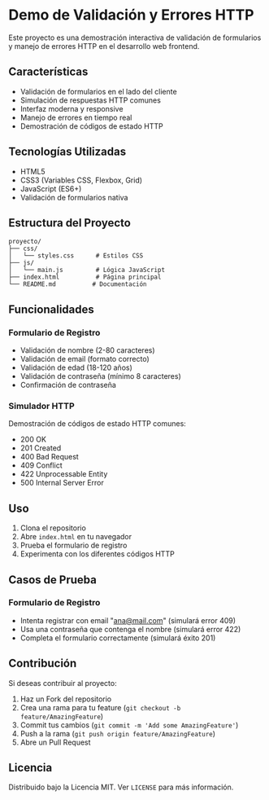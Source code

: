 # Demo de Validación y Errores HTTP

Este proyecto es una demostración interactiva de validación de formularios y manejo de errores HTTP en el desarrollo web frontend.

## Características

- Validación de formularios en el lado del cliente
- Simulación de respuestas HTTP comunes
- Interfaz moderna y responsive
- Manejo de errores en tiempo real
- Demostración de códigos de estado HTTP

## Tecnologías Utilizadas

- HTML5
- CSS3 (Variables CSS, Flexbox, Grid)
- JavaScript (ES6+)
- Validación de formularios nativa

## Estructura del Proyecto

```
proyecto/
├── css/
│   └── styles.css      # Estilos CSS
├── js/
│   └── main.js         # Lógica JavaScript
├── index.html          # Página principal
└── README.md          # Documentación
```

## Funcionalidades

### Formulario de Registro
- Validación de nombre (2-80 caracteres)
- Validación de email (formato correcto)
- Validación de edad (18-120 años)
- Validación de contraseña (mínimo 8 caracteres)
- Confirmación de contraseña

### Simulador HTTP
Demostración de códigos de estado HTTP comunes:
- 200 OK
- 201 Created
- 400 Bad Request
- 409 Conflict
- 422 Unprocessable Entity
- 500 Internal Server Error

## Uso

1. Clona el repositorio
2. Abre `index.html` en tu navegador
3. Prueba el formulario de registro
4. Experimenta con los diferentes códigos HTTP

## Casos de Prueba

### Formulario de Registro
- Intenta registrar con email "ana@mail.com" (simulará error 409)
- Usa una contraseña que contenga el nombre (simulará error 422)
- Completa el formulario correctamente (simulará éxito 201)

## Contribución

Si deseas contribuir al proyecto:
1. Haz un Fork del repositorio
2. Crea una rama para tu feature (`git checkout -b feature/AmazingFeature`)
3. Commit tus cambios (`git commit -m 'Add some AmazingFeature'`)
4. Push a la rama (`git push origin feature/AmazingFeature`)
5. Abre un Pull Request

## Licencia

Distribuido bajo la Licencia MIT. Ver `LICENSE` para más información.